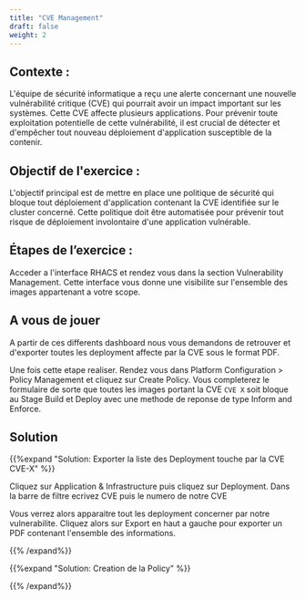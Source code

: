 ```yaml
---
title: "CVE Management"
draft: false
weight: 2
---
```


## Contexte :

L'équipe de sécurité informatique a reçu une alerte concernant une nouvelle vulnérabilité critique (CVE) qui pourrait avoir un impact important sur les systèmes. Cette CVE affecte plusieurs  applications. Pour prévenir toute exploitation potentielle de cette vulnérabilité, il est crucial de détecter et d'empêcher tout nouveau déploiement d'application susceptible de la contenir.

## Objectif de l'exercice :

L'objectif principal est de mettre en place une politique de sécurité qui bloque tout déploiement d'application contenant la CVE identifiée sur le cluster concerné. Cette politique doit être automatisée pour prévenir tout risque de déploiement involontaire d'une application vulnérable.

## Étapes de l’exercice :

Acceder a l'interface RHACS et rendez vous dans la section Vulnerability Management. Cette interface vous donne une visibilite sur l'ensemble des images appartenant a votre scope.

## A vous de jouer 

A partir de ces differents dashboard nous vous demandons de retrouver et d'exporter toutes les deployment affecte par la CVE sous le format PDF. 

Une fois cette etape realiser. Rendez vous dans Platform Configuration > Policy Management et cliquez sur Create Policy. Vous completerez le formulaire de sorte que toutes les images portant la CVE `CVE X` soit bloque au Stage Build et Deploy avec une methode de reponse de type Inform and Enforce.

## Solution


{{%expand "Solution: Exporter la liste des Deployment touche par la CVE CVE-X" %}}

Cliquez sur Application & Infrastructure puis cliquez sur Deployment. Dans la barre de filtre ecrivez CVE puis le numero de notre CVE

Vous verrez alors apparaitre tout les deployment concerner par notre vulnerabilite. Cliquez alors sur Export en haut a gauche pour exporter un PDF contenant l'ensemble des informations.

{{% /expand%}}

{{%expand "Solution: Creation de la Policy" %}}

{{% /expand%}}



